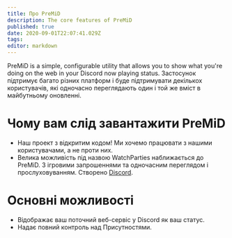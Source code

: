 ```yaml
---
title: Про PreMiD
description: The core features of PreMiD
published: true
date: 2020-09-01T22:07:41.029Z
tags:
editor: markdown
---
```


PreMiD is a simple, configurable utility that allows you to show what you're doing on the web in your Discord now playing status. Застосунок підтримує багато різних платформ і буде підтримувати декількох користувачів, які одночасно переглядають один і той же вміст в майбутньому оновленні.

# Чому вам слід завантажити PreMiD
- Наш проект з відкритим кодом! Ми хочемо працювати з нашими користувачами, а не проти них.
- Велика можливість під назвою WatchParties наближається до PreMiD. З ігровими запрошеннями та одночасним переглядом і прослуховуванням. Створено [Discord](https://discordapp.com/).

# Основні можливості
- Відображає ваш поточний веб-сервіс у Discord як ваш статус.
- Надає повний контроль над Присутностями.